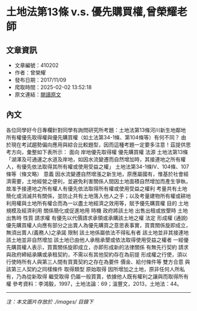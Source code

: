 # 土地法第13條 v.s. 優先購買權,曾榮耀老師

## 文章資訊
- 文章編號：410202
- 作者：曾榮耀
- 發布日期：2017/11/09
- 爬取時間：2025-02-02 13:52:18
- 原文連結：[閱讀原文](https://real-estate.get.com.tw/Columns/detail.aspx?no=410202)

## 內文
各位同學好今日專欄針對同學有詢問研究所考題：土地法第13條河川新生地鄰地所有權優先取得權與優先購買權（如土法第34-1條、第104條等）有何不同？
由於現在考試趨勢偏向應用與綜合比較題型，因而這種考題一定要多注意！茲提供思考方向，彙整如下表所示：
面向
岸地優先取得權
優先購買權
法源
土地法第13條
「湖澤及可通運之水道及岸地，如因水流變遷而自然增加時，其接連地之所有權人，有優先依法取得其所有權或使用受益之權」
土地法第34-1條IV、104條、107條等（條文略）
意義
因水流變遷自然增漲之新生地，原應屬國有，惟基於社會經濟需要，土地經營之便利，並避免利害關係人間因土地面積自然增加而產生爭執，故准予接連地之所有權人有優先依法取得所有權或使用受益之權利
考量共有土地簡化或消滅共有關係，並防止共有土地落入他人之手；以及考量建物所有權或耕地利用權與土地所有權合而為一以盡土地經濟之效用等，賦予優先購買權
目的
土地規模及經濟利用
關係簡化或促進地用
時機
政府將該土地
出售出租或放墾時
土地出售時
性質
請求權
有優先以代價請求承領或承購該土地之權
法定
形成權
(通說)
優先購買權人向應有部分之出賣人為優先購買之意思表事實，買賣關係旋即成立，無須出賣人(義務人)之承諾
限制
該土地係屬依法不得私有者
該土地並非其接連地
該土地並非自然增加
該土地已由他人承租承墾或依法取得使用受益之權者
一經優先購買權人表示，買賣關係旋即成立，亦即形成新的法律關係
有無先行契約
請求與政府締結承購或承租契約，不需以有其他契約存在為前提
形成權之行使，須以行使時所有人與第三人間有買賣契約之存在為要件
價金、給付條件等
雙方合意
與該第三人契約之同樣條件
取得類型
原始取得
因所增加之土地，原非任何人所私有，乃為從新取得
繼受取得
仍屬一般買賣，依據他人既有權利之讓與而取得所有權
參考資料：李鴻毅，1997，土地法論：69；溫豐文，2013，土地法：44。

---
*注：本文圖片存放於 ./images/ 目錄下*

